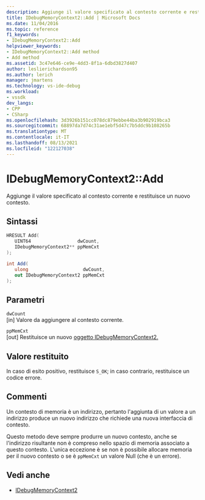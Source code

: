 ```yaml
---
description: Aggiunge il valore specificato al contesto corrente e restituisce un nuovo contesto.
title: IDebugMemoryContext2::Add | Microsoft Docs
ms.date: 11/04/2016
ms.topic: reference
f1_keywords:
- IDebugMemoryContext2::Add
helpviewer_keywords:
- IDebugMemoryContext2::Add method
- Add method
ms.assetid: 3c47e646-ce9e-4dd3-8f1a-6dbd3827d407
author: leslierichardson95
ms.author: lerich
manager: jmartens
ms.technology: vs-ide-debug
ms.workload:
- vssdk
dev_langs:
- CPP
- CSharp
ms.openlocfilehash: 3d3926b151cc078dc879ebbe44ba3b902919bca3
ms.sourcegitcommit: 68897da7d74c31ae1ebf5d47c7b5ddc9b108265b
ms.translationtype: MT
ms.contentlocale: it-IT
ms.lasthandoff: 08/13/2021
ms.locfileid: "122127038"
---
```

# <a name="idebugmemorycontext2add"></a>IDebugMemoryContext2::Add
Aggiunge il valore specificato al contesto corrente e restituisce un nuovo contesto.

## <a name="syntax"></a>Sintassi

```cpp
HRESULT Add( 
   UINT64                 dwCount,
   IDebugMemoryContext2** ppMemCxt
);
```

```csharp
int Add(
   ulong                    dwCount,
   out IDebugMemoryContext2 ppMemCxt
);
```

## <a name="parameters"></a>Parametri
`dwCount`\
[in] Valore da aggiungere al contesto corrente.

`ppMemCxt`\
[out] Restituisce un nuovo [oggetto IDebugMemoryContext2.](../../../extensibility/debugger/reference/idebugmemorycontext2.md)

## <a name="return-value"></a>Valore restituito
 In caso di esito positivo, restituisce `S_OK`; in caso contrario, restituisce un codice errore.

## <a name="remarks"></a>Commenti
 Un contesto di memoria è un indirizzo, pertanto l'aggiunta di un valore a un indirizzo produce un nuovo indirizzo che richiede una nuova interfaccia di contesto.

 Questo metodo deve sempre produrre un nuovo contesto, anche se l'indirizzo risultante non è compreso nello spazio di memoria associato a questo contesto. L'unica eccezione è se non è possibile allocare memoria per il nuovo contesto o se è `ppMemCxt` un valore Null (che è un errore).

## <a name="see-also"></a>Vedi anche
- [IDebugMemoryContext2](../../../extensibility/debugger/reference/idebugmemorycontext2.md)
